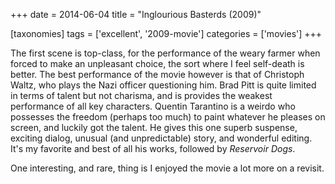 +++
date = 2014-06-04
title = "Inglourious Basterds (2009)"

[taxonomies]
tags = ['excellent', '2009-movie']
categories = ['movies']
+++

The first scene is top-class, for the performance of the weary farmer
when forced to make an unpleasant choice, the sort where I feel
self-death is better. The best performance of the movie however is that
of Christoph Waltz, who plays the Nazi officer questioning him. Brad
Pitt is quite limited in terms of talent but not charisma, and is
provides the weakest performance of all key characters. Quentin
Tarantino is a weirdo who possesses the freedom (perhaps too much) to
paint whatever he pleases on screen, and luckily got the talent. He
gives this one superb suspense, exciting dialog, unusual (and
unpredictable) story, and wonderful editing. It's my favorite and best
of all his works, followed by *Reservoir Dogs*.

One interesting, and rare, thing is I enjoyed the movie a lot more on a
revisit.
